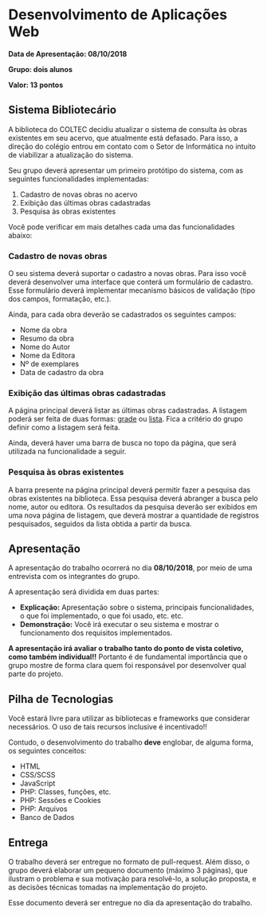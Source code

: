 # Desenvolvimento de Aplicações Web

**Data de Apresentação: 08/10/2018**

**Grupo: dois alunos**

**Valor: 13 pontos**

## Sistema Bibliotecário

A biblioteca do COLTEC decidiu atualizar o sistema de consulta às obras existentes em seu acervo, que atualmente está defasado. Para isso, a direção do colégio entrou em contato com o Setor de Informática no intuito de viabilizar a atualização do sistema.

Seu grupo deverá apresentar um primeiro protótipo do sistema, com as seguintes funcionalidades implementadas:

1. Cadastro de novas obras no acervo
1. Exibição das últimas obras cadastradas
1. Pesquisa às obras existentes

Você pode verificar em mais detalhes cada uma das funcionalidades abaixo:

### Cadastro de novas obras

O seu sistema deverá suportar o cadastro a novas obras. Para isso você deverá desenvolver uma interface que conterá um formulário de cadastro. Esse formulário deverá implementar mecanismo básicos de validação (tipo dos campos, formatação, etc.).

Ainda, para cada obra deverão se cadastrados os seguintes campos:

* Nome da obra
* Resumo da obra
* Nome do Autor
* Nome da Editora
* Nº de exemplares
* Data de cadastro da obra

### Exibição das últimas obras cadastradas

A página principal deverá listar as últimas obras cadastradas. A listagem poderá ser feita de duas formas: [grade](https://www.saraiva.com.br/universitarios/informatica) ou [lista](https://www.amazon.com.br/s?k=domain+driven+design&__mk_pt_BR=%C3%85M%C3%85%C5%BD%C3%95%C3%91&ref=nb_sb_noss_2). Fica a critério do grupo definir como a listagem será feita.

Ainda, deverá haver uma barra de busca no topo da página, que será utilizada na funcionalidade a seguir.

### Pesquisa às obras existentes

A barra presente na página principal deverá permitir fazer a pesquisa das obras existentes na biblioteca. Essa pesquisa deverá abranger a busca pelo nome, autor ou editora. Os resultados da pesquisa deverão ser exibidos em uma nova página de listagem, que deverá mostrar a quantidade de registros pesquisados, seguidos da lista obtida a partir da busca.

## Apresentação

A apresentação do trabalho ocorrerá no dia **08/10/2018**, por meio de uma entrevista com os integrantes do grupo.

A apresentação será dividida em duas partes:

* **Explicação:** Apresentação sobre o sistema, principais funcionalidades, o que foi implementado, o que foi usado, etc. etc.
* **Demonstração:** Você irá executar o seu sistema e mostrar o funcionamento dos requisitos implementados.

**A apresentação irá avaliar o trabalho tanto do ponto de vista coletivo, como também individual!!** Portanto é de fundamental importância que o grupo mostre de forma clara quem foi responsável por desenvolver qual parte do projeto.

## Pilha de Tecnologias

Você estará livre para utilizar as bibliotecas e frameworks que considerar necessários. O uso de tais recursos inclusive é incentivado!!

Contudo, o desenvolvimento do trabalho **deve** englobar, de alguma forma, os seguintes conceitos:

* HTML
* CSS/SCSS
* JavaScript
* PHP: Classes, funções, etc.
* PHP: Sessões e Cookies
* PHP: Arquivos
* Banco de Dados

## Entrega

O trabalho deverá ser entregue no formato de pull-request. Além disso, o grupo deverá elaborar um pequeno documento (máximo 3 páginas), que ilustram o problema e sua motivação para resolvê-lo, a solução proposta, e as decisões técnicas tomadas na implementação do projeto.

Esse documento deverá ser entregue no dia da apresentação do trabalho.